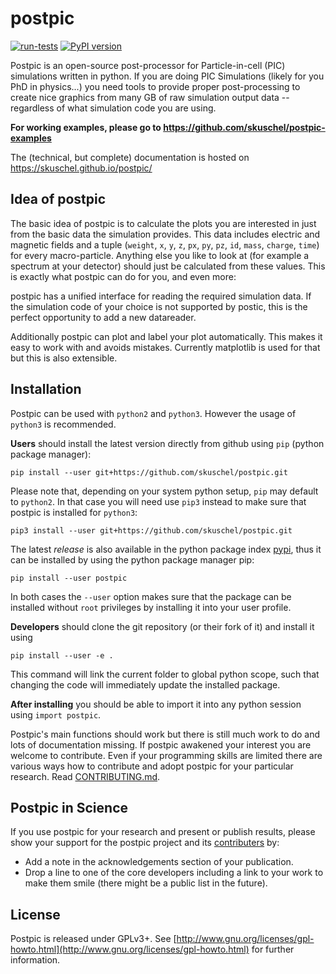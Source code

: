 postpic
=======

[![run-tests](https://github.com/skuschel/postpic/workflows/run-tests/badge.svg)](https://github.com/skuschel/postpic/actions?query=workflow%3Arun-tests)
[![PyPI version](https://badge.fury.io/py/postpic.png)](http://badge.fury.io/py/postpic)

Postpic is an open-source post-processor for Particle-in-cell (PIC) simulations written in python. If you are doing PIC Simulations (likely for you PhD in physics...) you need tools to provide proper post-processing to create nice graphics from many GB of raw simulation output data -- regardless of what simulation code you are using.

**For working examples, please go to  https://github.com/skuschel/postpic-examples**

The (technical, but complete) documentation is hosted on
https://skuschel.github.io/postpic/


Idea of postpic
---------------

The basic idea of postpic is to calculate the plots you are interested in just from the basic data the simulation provides. This data includes electric and magnetic fields and a tuple (`weight`, `x`, `y`, `z`, `px`, `py`, `pz`, `id`, `mass`, `charge`, `time`) for every macro-particle. Anything else you like to look at (for example a spectrum at your detector) should just be calculated from these values. This is exactly what postpic can do for you, and even more:

postpic has a unified interface for reading the required simulation data. If the simulation code of your choice is not supported by postic, this is the perfect opportunity to add a new datareader.

Additionally postpic can plot and label your plot automatically. This makes it easy to work with and avoids mistakes. Currently matplotlib is used for that but this is also extensible.



Installation
------------

Postpic can be used with `python2` and `python3`. However the usage of `python3` is recommended.

**Users** should install the latest version directly from github using `pip` (python package manager):

`pip install --user git+https://github.com/skuschel/postpic.git`

Please note that, depending on your system python setup, `pip` may default to `python2`.
In that case you will need use `pip3` instead to make sure that postpic is installed for `python3`:

`pip3 install --user git+https://github.com/skuschel/postpic.git`

The latest *release* is also available in the python package index [pypi](https://pypi.python.org/pypi/postpic/), thus it can be installed by using the python package manager pip:

`pip install --user postpic`

In both cases the `--user` option makes sure that the package can be installed without `root` privileges by installing it into your user profile.

**Developers** should clone the git repository (or their fork of it) and install it using

`pip install --user -e .`

This command will link the current folder to global python scope, such that changing the code will immediately update the installed package.

**After installing** you should be able to import it into any python session using `import postpic`.

Postpic's main functions should work but there is still much work to do and lots of documentation missing. If postpic awakened your interest you are welcome to contribute. Even if your programming skills are limited there are various ways how to contribute and adopt postpic for your particular research. Read [CONTRIBUTING.md](../master/CONTRIBUTING.md).


Postpic in Science
------------------

If you use postpic for your research and present or publish results, please show your support for the postpic project and its [contributers](https://github.com/skuschel/postpic/graphs/contributors) by:

  * Add a note in the acknowledgements section of your publication.
  * Drop a line to one of the core developers including a link to your work to make them smile (there might be a public list in the future).


License
-------

Postpic is released under GPLv3+. See [http://www.gnu.org/licenses/gpl-howto.html](http://www.gnu.org/licenses/gpl-howto.html) for further information.
